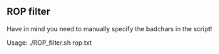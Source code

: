 ## ROP filter


Have in mind you need to manually specify the badchars in the script!

Usage: ./ROP_filter.sh rop.txt
